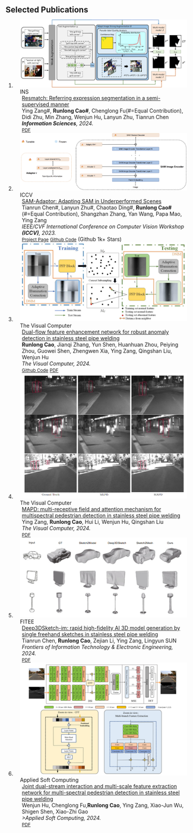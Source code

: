 
<h2 id="publications" style="margin: 2px 0px 0px;">Selected Publications</h2>
<div class="publications">
<ol class="bibliography">


<li>
<div class="pub-row">

  <div class="col-sm-3 abbr" style="position: relative;padding-right: 15px;padding-left: 15px;">
    <img src="assets/img/ins.png" class="teaser img-fluid z-depth-1">
    <abbr class="badge">INS</abbr>
  </div>

  <div class="col-sm-9" style="position: relative;padding-right: 15px;padding-left: 20px;">
    <div class="title"><a href="">Resmatch: Referring expression segmentation in a semi-supervised manner</a>
</div>
    <div class="author">Ying Zang#, <strong>Runlong Cao#</strong>, Chenglong Fu(#=Equal Contribution), Didi Zhu, Min Zhang, Wenjun Hu, Lanyun Zhu, Tianrun Chen </div>
    <div class="periodical"><em><strong>Information Sciences</strong>, 2024.</em></div>
    <div class="links">
      <a href="https://www.sciencedirect.com/science/article/abs/pii/S0020025524016232" class="btn btn-sm z-depth-0" role="button" target="_blank" style="font-size:12px;">PDF</a>
    </div>
  </div>
</div>
</li>


<li>
<div class="pub-row">

  <div class="col-sm-3 abbr" style="position: relative;padding-right: 15px;padding-left: 15px;">
    <img src="assets/img/mainfig.png" class="teaser img-fluid z-depth-1">
    <abbr class="badge">ICCV</abbr>
  </div>


  <div class="col-sm-9" style="position: relative;padding-right: 15px;padding-left: 20px;">
    <div class="title"><a href="https://tianrun-chen.github.io/SAM-Adaptor/">SAM-Adaptor: Adapting SAM in Underperformed Scenes</a></div>
    <div class="author">Tianrun Chen#, Lanyun Zhu#, Chaotao Ding#, <strong>Runlong Cao#</strong>(#=Equal Contribution), Shangzhan Zhang, Yan Wang, Papa Mao, Ying Zang</div>
    <div class="periodical"><em>IEEE/CVF International Conference on Computer Vision Workshop<strong> (ICCV)</strong>, 2023.</em></div>
    <div class="links">
      <a href="https://tianrun-chen.github.io/SAM-Adaptor/" class="btn btn-sm z-depth-0" role="button" target="_blank" style="font-size:12px;">Project Page</a>
      <a href="https://github.com/tianrun-chen/SAM-Adapter-PyTorch/" class="btn btn-sm z-depth-0" role="button" target="_blank" style="font-size:12px;">Github Code</a> (Github 1k+ Stars)
    </div>
  </div>
</div>
</li>

<li>
<div class="pub-row">

  <div class="col-sm-3 abbr" style="position: relative;padding-right: 15px;padding-left: 15px;">
    <img src="assets/img/1737311626178.jpg" class="teaser img-fluid z-depth-1">
    <abbr class="badge">The Visual Computer</abbr>
  </div>

  <div class="col-sm-9" style="position: relative;padding-right: 15px;padding-left: 20px;">
    <div class="title"><a href="https://github.com/RainloongCao/DFE-master/">Dual-flow feature enhancement network for robust anomaly detection
in stainless steel pipe welding</a></div>
    <div class="author"><strong>Runlong Cao</strong>, Jianqi Zhang, Yun Shen, Huanhuan Zhou, Peiying Zhou, Guowei Shen, Zhengwen Xia, Ying Zang, Qingshan Liu, Wenjun Hu</div>
    <div class="periodical"><em>The Visual Computer<strong></strong>, 2024.</em></div>
    <div class="links">
      <a href="https://github.com/RainloongCao/DFE-master/" class="btn btn-sm z-depth-0" role="button" target="_blank" style="font-size:12px;">Github Code</a>
      <a href="https://doi.org/10.1007/s00371-024-03757-w" class="btn btn-sm z-depth-0" role="button" target="_blank" style="font-size:12px;">PDF</a>
    </div>
  </div>
</div>
</li>

<li>
<div class="pub-row">

  <div class="col-sm-3 abbr" style="position: relative;padding-right: 15px;padding-left: 15px;">
    <img src="assets/img/mapd.jpg" class="teaser img-fluid z-depth-1">
    <abbr class="badge">The Visual Computer</abbr>
  </div>

  <div class="col-sm-9" style="position: relative;padding-right: 15px;padding-left: 20px;">
    <div class="title"><a href="https://doi.org/10.1007/s00371-023-02988-7">MAPD: multi-receptive field and attention mechanism for multispectral pedestrian detection
in stainless steel pipe welding</a></div>
    <div class="author">Ying Zang, <strong>Runlong Cao</strong>, Hui Li, Wenjun Hu, Qingshan Liu</div>
    <div class="periodical"><em>The Visual Computer<strong></strong>, 2024.</em></div>
    <div class="links">
      <a href="https://doi.org/10.1007/s00371-023-02988-7" class="btn btn-sm z-depth-0" role="button" target="_blank" style="font-size:12px;">PDF</a>
    </div>
  </div>
</div>
</li>


<li>
<div class="pub-row">

  <div class="col-sm-3 abbr" style="position: relative;padding-right: 15px;padding-left: 15px;">
    <img src="assets/img/FITEE.jpg" class="teaser img-fluid z-depth-1">
    <abbr class="badge">FITEE</abbr>
  </div>

  <div class="col-sm-9" style="position: relative;padding-right: 15px;padding-left: 20px;">
    <div class="title"><a href="">Deep3DSketch-im: rapid high-fidelity AI 3D model generation by single freehand sketches in stainless steel pipe welding</a></div>
    <div class="author">Tianrun Chen, <strong>Runlong Cao</strong>, Zejian Li, Ying Zang, Lingyun SUN</div>
    <div class="periodical"><em>Frontiers of Information Technology & Electronic Engineering<strong></strong>, 2024.</em></div>
    <div class="links">
      <a href="https://doi.org/10.1631/FITEE.2300314" class="btn btn-sm z-depth-0" role="button" target="_blank" style="font-size:12px;">PDF</a>
    </div>
  </div>
</div>
</li>

<li>
<div class="pub-row">
  <div class="col-sm-3 abbr" style="position: relative;padding-right: 15px;padding-left: 15px;">
    <img src="assets/img/asc.jpg" class="teaser img-fluid z-depth-1">
    <abbr class="badge">Applied Soft Computing</abbr>
  </div>

  <div class="col-sm-9" style="position: relative;padding-right: 15px;padding-left: 20px;">
    <div class="title"><a href="">Joint dual-stream interaction and multi-scale feature extraction network for multi-spectral pedestrian detection
in stainless steel pipe welding</a></div>
    <div class="author">Wenjun Hu, Chenglong Fu,<strong>Runlong Cao</strong>, Ying Zang, Xiao-Jun Wu, Shigen Shen, Xiao-Zhi Gao</div>
    <div class="periodical"><em>>Applied Soft Computing<strong></strong>, 2024.</em></div>
    <div class="links">
      <a href="https://doi.org/10.1016/j.asoc.2023.110768" class="btn btn-sm z-depth-0" role="button" target="_blank" style="font-size:12px;">PDF</a>
    </div>
  </div>
</div>
</li>

</ol>
</div>





   

